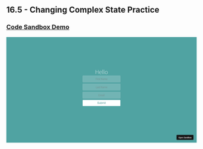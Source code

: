 ## 16.5 - Changing Complex State Practice

### [Code Sandbox Demo](https://pwdksg.csb.app/)

!["Page"](./Page.png)
